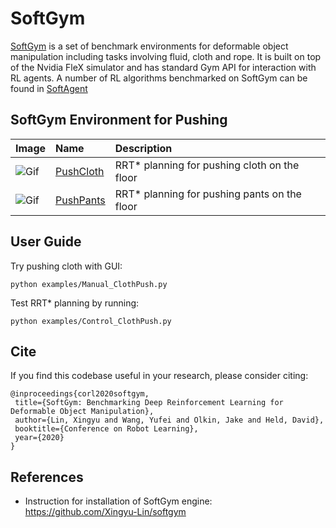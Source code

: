 # SoftGym
<a href="https://sites.google.com/view/softgym/home">SoftGym</a> is a set of benchmark environments for deformable object manipulation including tasks involving fluid, cloth and rope. It is built on top of the Nvidia FleX simulator and has standard Gym API for interaction with RL agents. A number of RL algorithms benchmarked on SoftGym can be found in <a href="https://github.com/Xingyu-Lin/softagent">SoftAgent</a>

## SoftGym Environment for Pushing
|Image|Name|Description|
|----------|:-------------|:-------------|
|![Gif](./examples/ClothPush.gif)|[PushCloth](softgym/envs/cloth_push.py) | RRT* planning for pushing cloth on the floor|
|![Gif](./examples/PantsPush.gif)|[PushPants](softgym/envs/pants_push.py) | RRT* planning for pushing pants on the floor|

## User Guide
Try pushing cloth with GUI:

```
python examples/Manual_ClothPush.py
```

Test RRT* planning by running: 

```
python examples/Control_ClothPush.py
```

## Cite
If you find this codebase useful in your research, please consider citing:
```
@inproceedings{corl2020softgym,
 title={SoftGym: Benchmarking Deep Reinforcement Learning for Deformable Object Manipulation},
 author={Lin, Xingyu and Wang, Yufei and Olkin, Jake and Held, David},
 booktitle={Conference on Robot Learning},
 year={2020}
}
```

## References
- Instruction for installation of SoftGym engine: https://github.com/Xingyu-Lin/softgym
